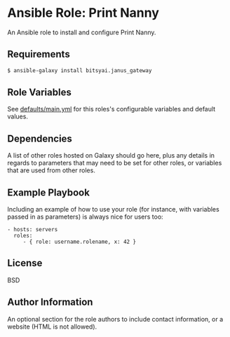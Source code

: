 Ansible Role: Print Nanny
=========

An Ansible role to install and configure Print Nanny.

Requirements
------------

```bash
$ ansible-galaxy install bitsyai.janus_gateway
```

Role Variables
--------------

See [defaults/main.yml](defaults/main.yml) for this roles's configurable variables and default values.

Dependencies
------------

A list of other roles hosted on Galaxy should go here, plus any details in regards to parameters that may need to be set for other roles, or variables that are used from other roles.

Example Playbook
----------------

Including an example of how to use your role (for instance, with variables passed in as parameters) is always nice for users too:

    - hosts: servers
      roles:
         - { role: username.rolename, x: 42 }

License
-------

BSD

Author Information
------------------

An optional section for the role authors to include contact information, or a website (HTML is not allowed).
